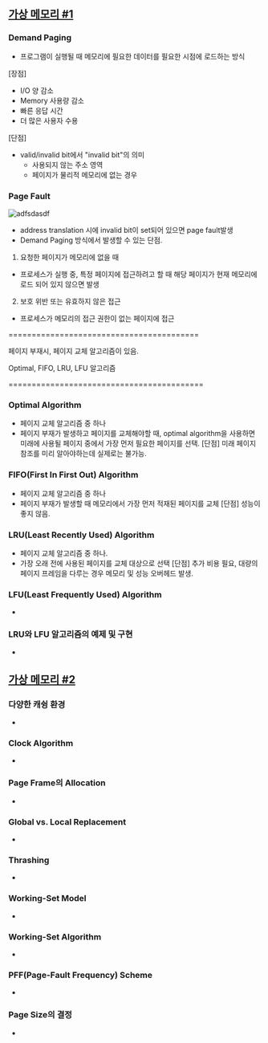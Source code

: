 ## [가상 메모리 #1](https://core.ewha.ac.kr/publicview/C0101020140509142939477563?vmode=f)

### Demand Paging

- 프로그램이 실행될 때 메모리에 필요한 데이터를 필요한 시점에 로드하는 방식


[장점]
- I/O 양 감소
- Memory 사용량 감소
- 빠른 응답 시간
- 더 많은 사용자 수용

[단점]
- valid/invalid bit에서 "invalid bit"의 의미
  - 사용되지 않는 주소 영역
  - 페이지가 물리적 메모리에 없는 경우


### Page Fault
![adfsdasdf](https://github.com/KTaeGyu/Study_CS/assets/117890994/21d5f7c7-d2d6-4f76-9dfa-78b96ffa3b46)

- address translation 시에 invalid bit이 set되어 있으면 page fault발생
- Demand Paging 방식에서 발생할 수 있는 단점.

1) 요청한 페이지가 메모리에 없을 때
- 프로세스가 실행 중, 특정 페이지에 접근하려고 할 때 해당 페이지가 현재 메모리에 로드 되어 있지 않으면 발생

2) 보호 위반 또는 유효하지 않은 접근
- 프로세스가 메모리의 접근 권한이 없는 페이지에 접근

=========================================

페이지 부재시, 페이지 교체 알고리즘이 있음.

Optimal, FIFO, LRU, LFU 알고리즘

==========================================

### Optimal Algorithm

- 페이지 교체 알고리즘 중 하나
- 페이지 부재가 발생하고 페이지를 교체해야할 때, optimal algorithm을 사용하면 미래에 사용될 페이지 중에서 가장 먼저 필요한 페이지를 선택.
[단점] 미래 페이지 참조를 미리 알아야하는데 실제로는 불가능.

### FIFO(First In First Out) Algorithm

- 페이지 교체 알고리즘 중 하나
- 페이지 부재가 발생할 때 메모리에서 가장 먼저 적재된 페이지를 교체
[단점] 성능이 좋지 않음.

### LRU(Least Recently Used) Algorithm

- 페이지 교체 알고리즘 중 하나.
- 가장 오래 전에 사용된 페이지를 교체 대상으로 선택
[단점] 추가 비용 필요, 대량의 페이지 프레임을 다루는 경우 메모리 및 성능 오버헤드 발생.

### LFU(Least Frequently Used) Algorithm

- 

### LRU와 LFU 알고리즘의 예제 및 구현

- 

## [가상 메모리 #2](https://core.ewha.ac.kr/publicview/C0101020140513133424380501?vmode=f)

### 다양한 캐슁 환경

- 

### Clock Algorithm

- 

### Page Frame의 Allocation

- 

### Global vs. Local Replacement

- 

### Thrashing

- 

### Working-Set Model

- 

### Working-Set Algorithm

- 

### PFF(Page-Fault Frequency) Scheme

- 

### Page Size의 결정

-
